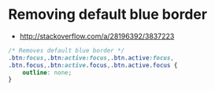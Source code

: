 # Removing default blue border

- http://stackoverflow.com/a/28196392/3837223
```css
/* Removes default blue border */
.btn:focus,.btn:active:focus,.btn.active:focus,
.btn.focus,.btn:active.focus,.btn.active.focus {
    outline: none;
}
```
